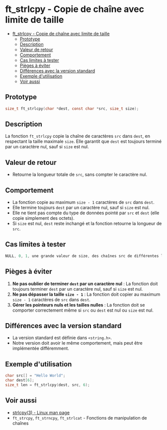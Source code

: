 # ft\_strlcpy - Copie de chaîne avec limite de taille

- [ft\_strlcpy - Copie de chaîne avec limite de taille](#ft_strlcpy---copie-de-chaîne-avec-limite-de-taille)
	- [Prototype](#prototype)
	- [Description](#description)
	- [Valeur de retour](#valeur-de-retour)
	- [Comportement](#comportement)
	- [Cas limites à tester](#cas-limites-à-tester)
	- [Pièges à éviter](#pièges-à-éviter)
	- [Différences avec la version standard](#différences-avec-la-version-standard)
	- [Exemple d'utilisation](#exemple-dutilisation)
	- [Voir aussi](#voir-aussi)

## Prototype

```c
size_t ft_strlcpy(char *dest, const char *src, size_t size);
```

## Description

La fonction `ft_strlcpy` copie la chaîne de caractères `src` dans `dest`, en respectant la taille maximale `size`. Elle garantit que `dest` est toujours terminé par un caractère nul, sauf si `size` est nul.

## Valeur de retour

  - Retourne la longueur totale de `src`, sans compter le caractère nul.

## Comportement

  - La fonction copie au maximum `size - 1` caractères de `src` dans `dest`.
  - Elle termine toujours `dest` par un caractère nul, sauf si `size` est nul.
  - Elle ne tient pas compte du type de données pointé par `src` et `dest` (elle copie simplement des octets).
  - Si `size` est nul, `dest` reste inchangé et la fonction retourne la longueur de `src`.

## Cas limites à tester

```c
NULL, 0, 1, une grande valeur de size, des chaînes src de différentes longueurs (courtes, longues, vides)
```

## Pièges à éviter

1.  **Ne pas oublier de terminer `dest` par un caractère nul** : La fonction doit toujours terminer `dest` par un caractère nul, sauf si `size` est nul.
2.  **Ne pas dépasser la taille `size - 1`** : La fonction doit copier au maximum `size - 1` caractères de `src` dans `dest`.
3.  **Gérer les pointeurs nuls et les tailles nulles** : La fonction doit se comporter correctement même si `src` ou `dest` est nul ou `size` est nul.

## Différences avec la version standard

  - La version standard est définie dans `<string.h>`.
  - Notre version doit avoir le même comportement, mais peut être implémentée différemment.

## Exemple d'utilisation

```c
char src[] = "Hello World";
char dest[6];
size_t len = ft_strlcpy(dest, src, 6);
```

## Voir aussi

  - [strlcpy(3) - Linux man page](https://www.google.com/search?q=https://man7.org/linux/man-pages/man3/strlcpy.3.html)
  - `ft_strcpy`, `ft_strncpy`, `ft_strlcat` - Fonctions de manipulation de chaînes
